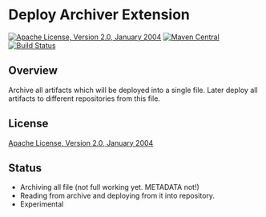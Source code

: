 Deploy Archiver Extension
=========================

[![Apache License, Version 2.0, January 2004](https://img.shields.io/github/license/khmarbaise/deploy-archiver-extension.svg?label=License)](http://www.apache.org/licenses/)
[![Maven Central](https://img.shields.io/maven-central/v/com.soebes.maven.extensions/deploy-archiver-extensio.svg?label=Maven%20Central)](http://search.maven.org/#search%7Cga%7C1%7Cg%3A%22com.soebes.maven.extensions%22%20a%3A%22deploy-archiver-extensio%22)
[![Build Status](https://travis-ci.org/khmarbaise/deploy-archiver-extensio.svg?branch=master)](https://travis-ci.org/khmarbaise/deploy-archiver-extensio)

Overview
--------

Archive all artifacts which will be deployed into a single file. Later 
deploy all artifacts to different repositories from this file.

 
License
-------
[Apache License, Version 2.0, January 2004](http://www.apache.org/licenses/)


Status
------

 * Archiving all file (not full working yet. METADATA not!)
 * Reading from archive and deploying from it into repository.
 * Experimental

